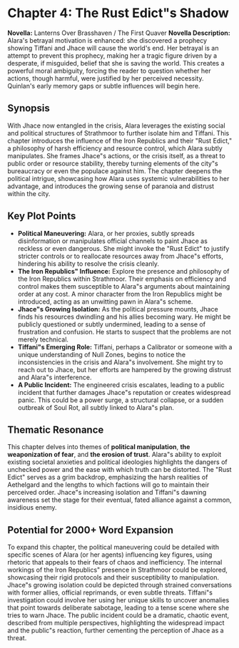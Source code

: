 # Chapter 4: The Rust Edict"s Shadow

**Novella:** Lanterns Over Brasshaven / The First Quaver
**Novella Description:** Alara's betrayal motivation is enhanced: she discovered a prophecy showing Tiffani and Jhace will cause the world's end. Her betrayal is an attempt to prevent this prophecy, making her a tragic figure driven by a desperate, if misguided, belief that she is saving the world. This creates a powerful moral ambiguity, forcing the reader to question whether her actions, though harmful, were justified by her perceived necessity. Quinlan's early memory gaps or subtle influences will begin here.

## Synopsis

With Jhace now entangled in the crisis, Alara leverages the existing social and political structures of Strathmoor to further isolate him and Tiffani. This chapter introduces the influence of the Iron Republics and their "Rust Edict," a philosophy of harsh efficiency and resource control, which Alara subtly manipulates. She frames Jhace"s actions, or the crisis itself, as a threat to public order or resource stability, thereby turning elements of the city"s bureaucracy or even the populace against him. The chapter deepens the political intrigue, showcasing how Alara uses systemic vulnerabilities to her advantage, and introduces the growing sense of paranoia and distrust within the city.

## Key Plot Points

*   **Political Maneuvering:** Alara, or her proxies, subtly spreads disinformation or manipulates official channels to paint Jhace as reckless or even dangerous. She might invoke the "Rust Edict" to justify stricter controls or to reallocate resources away from Jhace"s efforts, hindering his ability to resolve the crisis cleanly.
*   **The Iron Republics" Influence:** Explore the presence and philosophy of the Iron Republics within Strathmoor. Their emphasis on efficiency and control makes them susceptible to Alara"s arguments about maintaining order at any cost. A minor character from the Iron Republics might be introduced, acting as an unwitting pawn in Alara"s scheme.
*   **Jhace"s Growing Isolation:** As the political pressure mounts, Jhace finds his resources dwindling and his allies becoming wary. He might be publicly questioned or subtly undermined, leading to a sense of frustration and confusion. He starts to suspect that the problems are not merely technical.
*   **Tiffani"s Emerging Role:** Tiffani, perhaps a Calibrator or someone with a unique understanding of Null Zones, begins to notice the inconsistencies in the crisis and Alara"s involvement. She might try to reach out to Jhace, but her efforts are hampered by the growing distrust and Alara"s interference.
*   **A Public Incident:** The engineered crisis escalates, leading to a public incident that further damages Jhace"s reputation or creates widespread panic. This could be a power surge, a structural collapse, or a sudden outbreak of Soul Rot, all subtly linked to Alara"s plan.

## Thematic Resonance

This chapter delves into themes of **political manipulation**, **the weaponization of fear**, and **the erosion of trust**. Alara"s ability to exploit existing societal anxieties and political ideologies highlights the dangers of unchecked power and the ease with which truth can be distorted. The "Rust Edict" serves as a grim backdrop, emphasizing the harsh realities of Aethelgard and the lengths to which factions will go to maintain their perceived order. Jhace"s increasing isolation and Tiffani"s dawning awareness set the stage for their eventual, fated alliance against a common, insidious enemy.

## Potential for 2000+ Word Expansion

To expand this chapter, the political maneuvering could be detailed with specific scenes of Alara (or her agents) influencing key figures, using rhetoric that appeals to their fears of chaos and inefficiency. The internal workings of the Iron Republics" presence in Strathmoor could be explored, showcasing their rigid protocols and their susceptibility to manipulation. Jhace"s growing isolation could be depicted through strained conversations with former allies, official reprimands, or even subtle threats. Tiffani"s investigation could involve her using her unique skills to uncover anomalies that point towards deliberate sabotage, leading to a tense scene where she tries to warn Jhace. The public incident could be a dramatic, chaotic event, described from multiple perspectives, highlighting the widespread impact and the public"s reaction, further cementing the perception of Jhace as a threat.
